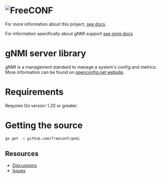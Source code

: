 # ![FreeCONF](https://s3.amazonaws.com/freeconf-static/freeconf-no-wrench.svg)

For more information about this project, [see docs](https://freeconf.org/).

For information specifically about gNMI support [see gnmi docs](https://freeconf.org/docs/examples/gnmi-server/)

# gNMI server library

gNMI is a management standard to manage a system's config and metrics. More information can be found on [openconfig.net website](https://www.openconfig.net/docs/).

# Requirements

Requires Go version 1.20 or greater.

# Getting the source

```bash
go get -u github.com/freeconf/gnmi
```

## Resources
* [Discussions](https://github.com/freeconf/restconf/discussions)
* [Issues](https://github.com/freeconf/gnmi/issues)

